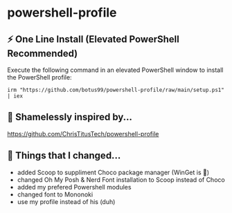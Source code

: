 # powershell-profile

## ⚡ One Line Install (Elevated PowerShell Recommended)

Execute the following command in an elevated PowerShell window to install the PowerShell profile:

```
irm "https://github.com/botus99/powershell-profile/raw/main/setup.ps1" | iex
```

## 👀 Shamelessly inspired by...
https://github.com/ChrisTitusTech/powershell-profile

## 🎨 Things that I changed...
- added Scoop to suppliment Choco package manager (WinGet is 💩)
- changed Oh My Posh & Nerd Font installation to Scoop instead of Choco
- added my prefered Powershell modules
- changed font to Mononoki
- use my profile instead of his (duh)
